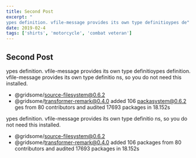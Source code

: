 ```yaml
---
title: Second Post
excerpt: "
ypes definition. vfile-message provides its own type definitioypes de"
date: 2019-02-4
tags: ['shirts', 'motorcycle', 'combat veteran']
---
```


## Second Post

ypes definition. vfile-message provides its own type definitioypes definition. vfile-message provides its own type definitio
ns, so you do not need this installed.
+ @gridsome/source-filesystem@0.6.2
+ @gridsome/transformer-remark@0.4.0
added 106 packasystem@0.6.2
ges from 80 contributors and audited 17693 packages in 18.152s

ypes definition. vfile-message provides its own type definitio
ns, so you do not need this installed.
+ @gridsome/source-filesystem@0.6.2
+ @gridsome/transformer-remark@0.4.0
added 106 packages from 80 contributors and audited 17693 packages in 18.152s